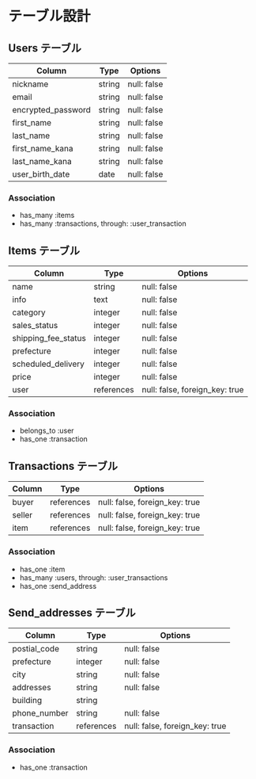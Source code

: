 # テーブル設計

## Users テーブル

| Column             | Type    | Options     |
| ------------------ | ------- | ----------- |
| nickname           | string  | null: false |
| email              | string  | null: false |
| encrypted_password | string  | null: false |
| first_name         | string  | null: false |
| last_name          | string  | null: false |
| first_name_kana    | string  | null: false |
| last_name_kana     | string  | null: false |
| user_birth_date    | date    | null: false |

### Association

- has_many :items
- has_many :transactions, through: :user_transaction


## Items テーブル

| Column              | Type       | Options                        |
| ------------------- | ---------- | ------------------------------ |
| name                | string     | null: false                    |
| info                | text       | null: false                    |
| category            | integer    | null: false                    |
| sales_status        | integer    | null: false                    |
| shipping_fee_status | integer    | null: false                    |
| prefecture          | integer    | null: false                    |
| scheduled_delivery  | integer    | null: false                    |
| price               | integer    | null: false                    |
| user                | references | null: false, foreign_key: true |

### Association

- belongs_to :user
- has_one :transaction


## Transactions テーブル

| Column     | Type       | Options                        |
| ---------- | ---------- | ------------------------------ |
| buyer      | references | null: false, foreign_key: true |
| seller     | references | null: false, foreign_key: true |
| item       | references | null: false, foreign_key: true |

### Association

- has_one :item
- has_many :users, through: :user_transactions
- has_one :send_address


## Send_addresses テーブル

| Column       | Type       | Options                        |
| ------------ | ---------- | ------------------------------ |
| postial_code | string     | null: false                    |
| prefecture   | integer    | null: false                    |
| city         | string     | null: false                    |
| addresses    | string     | null: false                    |
| building     | string     |                                |
| phone_number | string     | null: false                    |
| transaction  | references | null: false, foreign_key: true |

### Association

- has_one :transaction
